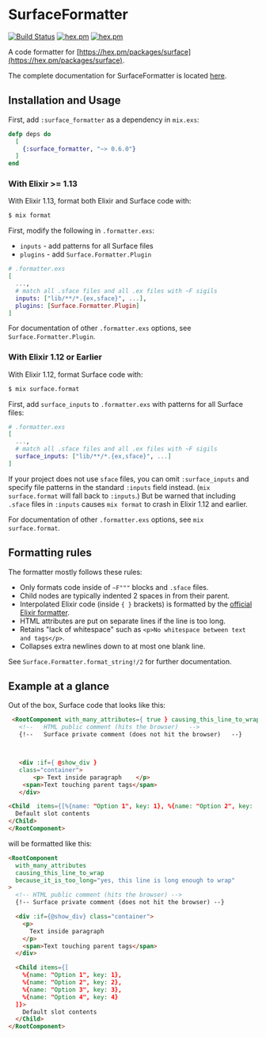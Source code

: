 # SurfaceFormatter

[![Build Status](https://github.com/surface-ui/surface_formatter/workflows/CI/badge.svg)](https://github.com/surface-ui/surface_formatter/actions?query=workflow%3A%22CI%22)
[![hex.pm](https://img.shields.io/hexpm/v/surface_formatter.svg)](https://hex.pm/packages/surface_formatter)
[![hex.pm](https://img.shields.io/hexpm/l/surface_formatter.svg)](https://hex.pm/packages/surface_formatter)

A code formatter for [https://hex.pm/packages/surface](https://hex.pm/packages/surface).

The complete documentation for SurfaceFormatter is located [here](https://hexdocs.pm/surface_formatter/).

## Installation and Usage

First, add `:surface_formatter` as a dependency in `mix.exs`:

```elixir
defp deps do
  [
    {:surface_formatter, "~> 0.6.0"}
  ]
end
```

### With Elixir >= 1.13

With Elixir 1.13, format both Elixir and Surface code with:

```bash
$ mix format
```

First, modify the following in `.formatter.exs`:

- `inputs`  - add patterns for all Surface files
- `plugins` - add `Surface.Formatter.Plugin`

```elixir
# .formatter.exs
[
  ...,
  # match all .sface files and all .ex files with ~F sigils
  inputs: ["lib/**/*.{ex,sface}", ...],
  plugins: [Surface.Formatter.Plugin]
]
```

For documentation of other `.formatter.exs` options, see `Surface.Formatter.Plugin`.

### With Elixir 1.12 or Earlier

With Elixir 1.12, format Surface code with:

```bash
$ mix surface.format
```

First, add `surface_inputs` to `.formatter.exs` with patterns for all Surface files:

```elixir
# .formatter.exs
[
  ...,
  # match all .sface files and all .ex files with ~F sigils
  surface_inputs: ["lib/**/*.{ex,sface}", ...]
]
```

If your project does not use `sface` files, you can omit `:surface_inputs` and
specify file patterns in the standard `:inputs` field instead. (`mix
surface.format` will fall back to `:inputs`.) But be warned that including
`.sface` files in `:inputs` causes `mix format` to crash in Elixir 1.12 and
earlier.

For documentation of other `.formatter.exs` options, see `mix surface.format`.

## Formatting rules

The formatter mostly follows these rules:

- Only formats code inside of `~F"""` blocks and `.sface` files.
- Child nodes are typically indented 2 spaces in from their parent.
- Interpolated Elixir code (inside `{ }` brackets) is formatted by the
  [official Elixir formatter](https://hexdocs.pm/elixir/Code.html#format_string!/2).
- HTML attributes are put on separate lines if the line is too long.
- Retains "lack of whitespace" such as `<p>No whitespace between text and tags</p>`.
- Collapses extra newlines down to at most one blank line.

See `Surface.Formatter.format_string!/2` for further documentation.

## Example at a glance

Out of the box, Surface code that looks like this:

```html
 <RootComponent with_many_attributes={ true } causing_this_line_to_wrap={ true} because_it_is_too_long={ "yes, this line is long enough to wrap" }>
   <!--   HTML public comment (hits the browser)   -->
   {!--   Surface private comment (does not hit the browser)   --}



   <div :if={ @show_div }
   class="container">
       <p> Text inside paragraph    </p>
    <span>Text touching parent tags</span>
   </div>

<Child  items={[%{name: "Option 1", key: 1}, %{name: "Option 2", key:  2},    %{name: "Option 3", key: 3}, %{name: "Option 4", key: 4}]}>
  Default slot contents
</Child>
</RootComponent>
```

will be formatted like this:

```html
<RootComponent
  with_many_attributes
  causing_this_line_to_wrap
  because_it_is_too_long="yes, this line is long enough to wrap"
>
  <!-- HTML public comment (hits the browser) -->
  {!-- Surface private comment (does not hit the browser) --}

  <div :if={@show_div} class="container">
    <p>
      Text inside paragraph
    </p>
    <span>Text touching parent tags</span>
  </div>

  <Child items={[
    %{name: "Option 1", key: 1},
    %{name: "Option 2", key: 2},
    %{name: "Option 3", key: 3},
    %{name: "Option 4", key: 4}
  ]}>
    Default slot contents
  </Child>
</RootComponent>
```
